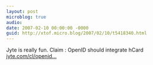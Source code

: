 ```yaml
---
layout: post
microblog: true
audio: 
date: 2007-02-10 00:00:00 -0000
guid: http://xtof.micro.blog/2007/02/10/t5418340.html
---
```

Jyte is really fun. Claim : OpenID should integrate hCard [jyte.com/cl/openid...](http://jyte.com/cl/openid-should-integrate-hcard-2)
